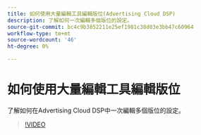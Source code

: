 ```yaml
---
title: 如何使用大量編輯工具編輯版位(Advertising Cloud DSP)
description: 了解如何一次編輯多個版位的設定。
source-git-commit: bc4c9b3852211e25ef1981c38d03e3bb47c60964
workflow-type: tm+mt
source-wordcount: '46'
ht-degree: 0%

---
```


# 如何使用大量編輯工具編輯版位

了解如何在Advertising Cloud DSP中一次編輯多個版位的設定。

>[!VIDEO](https://video.tv.adobe.com/v/339205)
